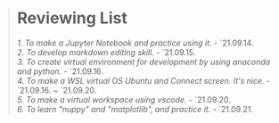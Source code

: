 > # Reviewing List
> 
>
> _1. To make a Jupyter Notebook and practice using it._  - \`21.09.14.   
> _2. To develop markdown editing skill._  - \`21.09.15.   
> _3. To create virtual environment for development by using anaconda and python._  - \`21.09.16.   
> _4. To make a WSL virtual OS Ubuntu and Connect screen. It's nice._  - \`21.09.16. ~ \`21.09.20.   
> _5. To make a virtual workspace using vscode._  - \`21.09.20.   
> _6. To learn "nuppy" and "matplotlib", and practice it._  - \`21.09.21.   
>     
>    
>     
